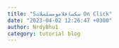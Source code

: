 ```yaml
---
title: "Sسكسافلامومسلسلات On Click"
date: "2023-04-02 12:26:47 +0300"
author: NrdyBhu1
category: tutorial blog
---
```

